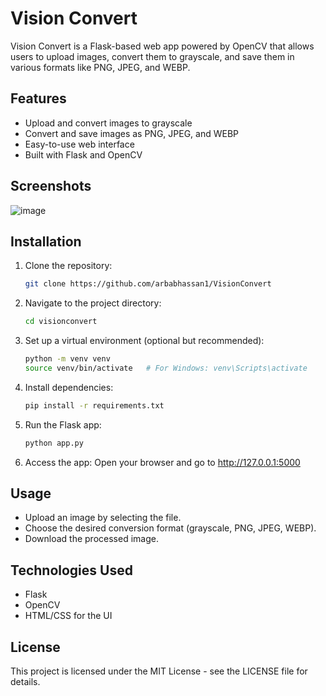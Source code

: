 # Vision Convert

Vision Convert is a Flask-based web app powered by OpenCV that allows users to upload images, convert them to grayscale, and save them in various formats like PNG, JPEG, and WEBP.

## Features
- Upload and convert images to grayscale
- Convert and save images as PNG, JPEG, and WEBP
- Easy-to-use web interface
- Built with Flask and OpenCV

## Screenshots

![image](https://github.com/user-attachments/assets/57f915d7-7741-4d74-a888-05e076baab11)


## Installation

1. Clone the repository:
   ```bash
   git clone https://github.com/arbabhassan1/VisionConvert

2. Navigate to the project directory:
   ```bash
   cd visionconvert
3. Set up a virtual environment (optional but recommended):
   ```bash
   python -m venv venv
   source venv/bin/activate   # For Windows: venv\Scripts\activate
4. Install dependencies:
    ```bash
    pip install -r requirements.txt
5. Run the Flask app:
   ```bash
   python app.py
6. Access the app: Open your browser and go to http://127.0.0.1:5000

## Usage

- Upload an image by selecting the file.
- Choose the desired conversion format (grayscale, PNG, JPEG, WEBP).
- Download the processed image.

## Technologies Used

- Flask
- OpenCV
- HTML/CSS for the UI

## License
This project is licensed under the MIT License - see the LICENSE file for details.


